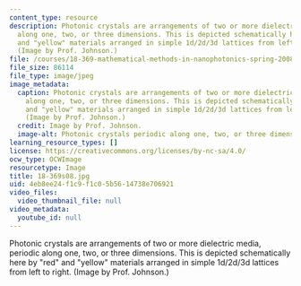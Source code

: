 ```yaml
---
content_type: resource
description: Photonic crystals are arrangements of two or more dielectric media, periodic
  along one, two, or three dimensions. This is depicted schematically here by "red"
  and "yellow" materials arranged in simple 1d/2d/3d lattices from left to right.
  (Image by Prof. Johnson.)
file: /courses/18-369-mathematical-methods-in-nanophotonics-spring-2008/4eb8ee24f1c9f1c05b5614738e706921_18-369s08.jpg
file_size: 86114
file_type: image/jpeg
image_metadata:
  caption: Photonic crystals are arrangements of two or more dielectric media, periodic
    along one, two, or three dimensions. This is depicted schematically here by "red"
    and "yellow" materials arranged in simple 1d/2d/3d lattices from left to right.
    (Image by Prof. Johnson.)
  credit: Image by Prof. Johnson.
  image-alt: Photonic crystals periodic along one, two, or three dimensions.
learning_resource_types: []
license: https://creativecommons.org/licenses/by-nc-sa/4.0/
ocw_type: OCWImage
resourcetype: Image
title: 18-369s08.jpg
uid: 4eb8ee24-f1c9-f1c0-5b56-14738e706921
video_files:
  video_thumbnail_file: null
video_metadata:
  youtube_id: null
---
```

Photonic crystals are arrangements of two or more dielectric media, periodic along one, two, or three dimensions. This is depicted schematically here by "red" and "yellow" materials arranged in simple 1d/2d/3d lattices from left to right. (Image by Prof. Johnson.)